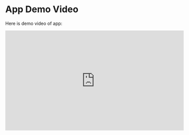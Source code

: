 # App Demo Video

Here is demo video of app:

<iframe width="560" height="315" src="https://www.youtube.com/embed/KQHl2kYEV9I" frameborder="0" allow="accelerometer; autoplay; encrypted-media; gyroscope; picture-in-picture" allowfullscreen></iframe>